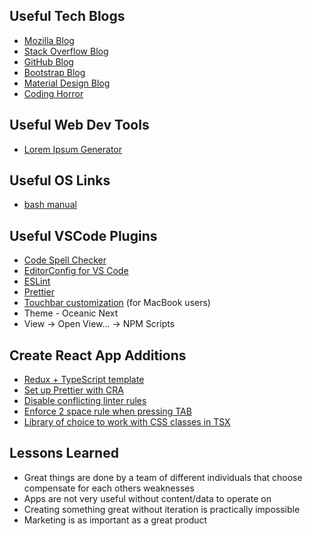 ## Useful Tech Blogs
* [Mozilla Blog](https://blog.mozilla.org/)
* [Stack Overflow Blog](https://stackoverflow.blog/)
* [GitHub Blog](https://github.blog/)
* [Bootstrap Blog](https://blog.getbootstrap.com/)
* [Material Design Blog](https://material.io/blog)
* [Coding Horror](https://blog.codinghorror.com/)

## Useful Web Dev Tools
* [Lorem Ipsum Generator](https://www.lipsum.com/)

## Useful OS Links
* [bash manual](https://www.gnu.org/software/bash/manual/bash.html)

## Useful VSCode Plugins
* [Code Spell Checker](https://github.com/streetsidesoftware/vscode-spell-checker)
* [EditorConfig for VS Code](https://github.com/editorconfig/editorconfig-vscode)
* [ESLint](https://github.com/Microsoft/vscode-eslint)
* [Prettier](https://github.com/prettier/prettier-vscode)
* [Touchbar customization](https://github.com/on2-dev/nasc-vscode-mac-touchbar) (for MacBook users)
* Theme - Oceanic Next
* View -> Open View... -> NPM Scripts

## Create React App Additions
* [Redux + TypeScript template](https://github.com/reduxjs/cra-template-redux-typescript)
* [Set up Prettier with CRA](https://create-react-app.dev/docs/setting-up-your-editor/#formatting-code-automatically)
* [Disable conflicting linter rules](https://prettier.io/docs/en/integrating-with-linters.html)
* [Enforce 2 space rule when pressing TAB](https://editorconfig.org/)
* [Library of choice to work with CSS classes in TSX](https://www.npmjs.com/package/classnames)

## Lessons Learned
* Great things are done by a team of different individuals that choose compensate for each others weaknesses
* Apps are not very useful without content/data to operate on
* Creating something great without iteration is practically impossible
* Marketing is as important as a great product
